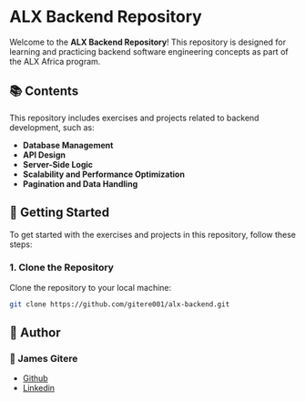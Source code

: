 # ALX Backend Repository

Welcome to the **ALX Backend Repository**! This repository is designed for learning and practicing backend software engineering concepts as part of the ALX Africa program.

## 📚 Contents

This repository includes exercises and projects related to backend development, such as:

- **Database Management**
- **API Design**
- **Server-Side Logic**
- **Scalability and Performance Optimization**
- **Pagination and Data Handling**

## 🚀 Getting Started

To get started with the exercises and projects in this repository, follow these steps:

### 1. Clone the Repository

Clone the repository to your local machine:

```bash
git clone https://github.com/gitere001/alx-backend.git
```

## :pencil: **Author**
### :man: James Gitere
- [Github](https://github.com/gitere001)
- [Linkedin](https://www.linkedin.com/in/james-gitere/)


